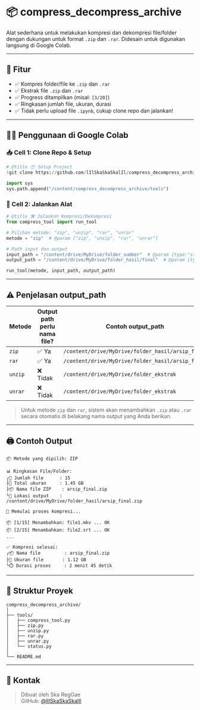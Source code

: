 
# 📦 compress_decompress_archive

Alat sederhana untuk melakukan kompresi dan dekompresi file/folder dengan dukungan untuk format `.zip` dan `.rar`. Didesain untuk digunakan langsung di Google Colab.

---

## 🧪 Fitur

- ✅ Kompres folder/file ke `.zip` dan `.rar`
- ✅ Ekstrak file `.zip` dan `.rar`
- ✅ Progress ditampilkan (misal: `[3/20]`)
- ✅ Ringkasan jumlah file, ukuran, durasi
- ✅ Tidak perlu upload file `.ipynb`, cukup clone repo dan jalankan!

---

## 🧑‍💻 Penggunaan di Google Colab

### 📥 Cell 1: Clone Repo & Setup
```python
# @title 📦 Setup Project
!git clone https://github.com/lIlSkaSkaSkalIl/compress_decompress_archive.git || echo "Repo sudah ada"

import sys
sys.path.append("/content/compress_decompress_archive/tools")
```

### 🚀 Cell 2: Jalankan Alat
```python
# @title 🛠️ Jalankan Kompresi/Dekompresi
from compress_tool import run_tool

# Pilihan metode: "zip", "unzip", "rar", "unrar"
metode = "zip"  # @param ["zip", "unzip", "rar", "unrar"]

# Path input dan output
input_path = "/content/drive/MyDrive/folder_sumber"  # @param {type:"string"}
output_path = "/content/drive/MyDrive/folder_hasil/final"  # @param {type:"string"}

run_tool(metode, input_path, output_path)
```

---

## ⚠️ Penjelasan output_path

| Metode     | Output path perlu nama file? | Contoh output_path                                |
|------------|-------------------------------|----------------------------------------------------|
| `zip`      | ✅ Ya                         | `/content/drive/MyDrive/folder_hasil/arsip_final` |
| `rar`      | ✅ Ya                         | `/content/drive/MyDrive/folder_hasil/arsip_final` |
| `unzip`    | ❌ Tidak                      | `/content/drive/MyDrive/folder_ekstrak`           |
| `unrar`    | ❌ Tidak                      | `/content/drive/MyDrive/folder_ekstrak`           |

> Untuk metode `zip` dan `rar`, sistem akan menambahkan `.zip` atau `.rar` secara otomatis di belakang nama output yang Anda berikan.

---

## 🖨️ Contoh Output

```
📦 Metode yang dipilih: ZIP

📊 Ringkasan File/Folder:
╭📁 Jumlah file      : 15
├💾 Total ukuran     : 1.45 GB
├📦 Nama file ZIP    : arsip_final.zip
╰🎯 Lokasi output    : /content/drive/MyDrive/folder_hasil/arsip_final.zip

🚀 Memulai proses kompresi...

📦 [1/15] Menambahkan: file1.mkv ... OK
📦 [2/15] Menambahkan: file2.srt ... OK
...

✅ Kompresi selesai:
╭📦 Nama file         : arsip_final.zip
├📏 Ukuran file       : 1.12 GB
╰⏱️ Durasi proses     : 2 menit 45 detik
```

---

## 📁 Struktur Proyek

```
compress_decompress_archive/
│
├── tools/
│   ├── compress_tool.py
│   ├── zip.py
│   ├── unzip.py
│   ├── rar.py
│   ├── unrar.py
│   └── status.py
│
└── README.md
```

---

## 🙋 Kontak

> Dibuat oleh Ska RegGae  
GitHub: [@lIlSkaSkaSkalIl](https://github.com/lIlSkaSkaSkalIl)

